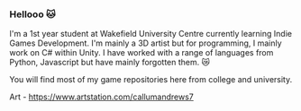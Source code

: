 ### Hellooo 🐱

I'm a 1st year student at Wakefield University Centre currently learning Indie Games Development. I'm mainly a 3D artist 
but for programming, I mainly work on C# within Unity. I have worked with a range of languages from Python, 
Javascript but have mainly forgotten them. 😿

You will find most of my game repositories here from college and university.

Art - https://www.artstation.com/callumandrews7

<!--
**Cizzy1/Cizzy1** is a ✨ _special_ ✨ repository because its `README.md` (this file) appears on your GitHub profile.

Here are some ideas to get you started:

- 🔭 I’m currently working on ...
- 🌱 I’m currently learning ...
- 👯 I’m looking to collaborate on ...
- 🤔 I’m looking for help with ...
- 💬 Ask me about ...
- 📫 How to reach me: ...
- 😄 Pronouns: ...
- ⚡ Fun fact: ...
-->

